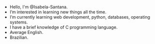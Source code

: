 - Hello, I'm @Isabela-Santana.
- I’m interested in learning new things all the time.
- I’m currently learning web development, python, databases, operating systems.
- I have a brief knowledge of C programming language.
- Average English.
- Brazilian.


<!---
Isabela-Santana/Isabela-Santana is a ✨ special ✨ repository because its `README.md` (this file) appears on your GitHub profile.
You can click the Preview link to take a look at your changes.
--->
